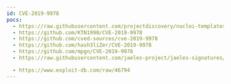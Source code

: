 ```yaml
---
id: CVE-2019-9978
pocs:
  - https://raw.githubusercontent.com/projectdiscovery/nuclei-templates/master/cves/2019/CVE-2019-9978.yaml
  - https://github.com/KTN1990/CVE-2019-9978
  - https://github.com/cved-sources/cve-2019-9978
  - https://github.com/hash3liZer/CVE-2019-9978
  - https://github.com/mpgn/CVE-2019-9978
  - https://raw.githubusercontent.com/jaeles-project/jaeles-signatures/master/cves/wordpress-rfi-cve-2019-9978.yaml

  - https://www.exploit-db.com/raw/46794
---
```

